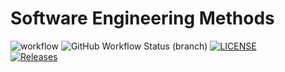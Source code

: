 # Software Engineering Methods

![workflow](https://github.com/Cosmin-Ciocan/Group16/actions/workflows/main.yml/badge.svg)
![GitHub Workflow Status (branch)](https://img.shields.io/github/workflow/status/Cosmin-Ciocan/Group16/A%20workflow%20for%20my%20Hello%20World%20App)
[![LICENSE](https://img.shields.io/github/license/Cosmin-Ciocan/sem.svg?style=flat-square)](https://github.com/Cosmin-Ciocan/Group16/blob/master/LICENSE)  
[![Releases](https://img.shields.io/github/release/Cosmin-Ciocan/Group16/all.svg?style=flat-square)](https://github.com/Cosmin-Ciocan/Group16/releases)  
